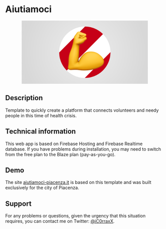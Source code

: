 # Aiutiamoci
<p align="center">
  <img width="400"  src="git-social.png">
</p>

## Description
Template to quickly create a platform that connects volunteers and needy people in this time of health crisis.

## Technical information
This web app is based on Firebase Hosting and Firebase Realtime database. If you have problems during installation, you may need to switch from the free plan to the Blaze plan (pay-as-you-go).

## Demo 
The site <a href="https://aiutiamoci-piacenza.it">aiutiamoci-piacenza.it</a> is based on this template and was built exclusively for the city of Piacenza.


## Support
For any problems or questions, given the urgency that this situation requires, you can contact me on Twitter:
<a href="https://twitter.com/iC0rraxX">@iC0rraxX</a>.
